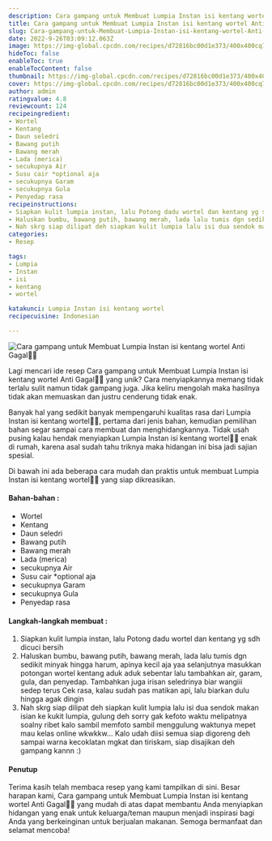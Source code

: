 ```yaml
---
description: Cara gampang untuk Membuat Lumpia Instan isi kentang wortel Anti Gagal"
title: Cara gampang untuk Membuat Lumpia Instan isi kentang wortel Anti Gagal
slug: Cara-gampang-untuk-Membuat-Lumpia-Instan-isi-kentang-wortel-Anti-Gagal
date: 2022-9-26T03:09:12.063Z
image: https://img-global.cpcdn.com/recipes/d72816bc00d1e373/400x400cq70/photo.jpg
hideToc: false
enableToc: true
enableTocContent: false
thumbnail: https://img-global.cpcdn.com/recipes/d72816bc00d1e373/400x400cq70/photo.jpg
cover: https://img-global.cpcdn.com/recipes/d72816bc00d1e373/400x400cq70/photo.jpg
author: admin
ratingvalue: 4.8
reviewcount: 124
recipeingredient:
- Wortel
- Kentang
- Daun seledri
- Bawang putih
- Bawang merah
- Lada (merica)
- secukupnya Air
- Susu cair *optional aja
- secukupnya Garam
- secukupnya Gula
- Penyedap rasa
recipeinstructions:
- Siapkan kulit lumpia instan, lalu Potong dadu wortel dan kentang yg sdh dicuci bersih
- Haluskan bumbu, bawang putih, bawang merah, lada lalu tumis dgn sedikit minyak hingga harum, apinya kecil aja yaa selanjutnya masukkan potongan wortel kentang aduk aduk sebentar lalu tambahkan air, garam, gula, dan penyedap. Tambahkan juga irisan seledrinya biar wangiii sedep terus Cek rasa, kalau sudah pas matikan api, lalu biarkan dulu hingga agak dingin
- Nah skrg siap dilipat deh siapkan kulit lumpia lalu isi dua sendok makan isian ke kukit lumpia, gulung deh sorry gak kefoto waktu melipatnya soalny ribet kalo sambil memfoto sambil menggulung waktunya mepet mau kelas online wkwkkw... Kalo udah diisi semua siap digoreng deh sampai warna kecoklatan mgkat dan tiriskam, siap disajikan deh gampang kannn :)
categories:
- Resep

tags:
- Lumpia
- Instan
- isi
- kentang
- wortel

katakunci: Lumpia Instan isi kentang wortel
recipecuisine: Indonesian

---
```


![Cara gampang untuk Membuat Lumpia Instan isi kentang wortel Anti Gagal👩‍🍳](https://img-global.cpcdn.com/recipes/d72816bc00d1e373/400x400cq70/photo.jpg)

Lagi mencari ide resep Cara gampang untuk Membuat Lumpia Instan isi kentang wortel Anti Gagal👩‍🍳 yang unik? Cara menyiapkannya memang tidak terlalu sulit namun tidak gampang juga. Jika keliru mengolah maka hasilnya tidak akan memuaskan dan justru cenderung tidak enak.

Banyak hal yang sedikit banyak mempengaruhi kualitas rasa dari Lumpia Instan isi kentang wortel👩‍🍳, pertama dari jenis bahan, kemudian pemilihan bahan segar sampai cara membuat dan menghidangkannya. Tidak usah pusing kalau hendak menyiapkan Lumpia Instan isi kentang wortel👩‍🍳 enak di rumah, karena asal sudah tahu triknya maka hidangan ini bisa jadi sajian spesial.

Di bawah ini ada beberapa cara mudah dan praktis untuk membuat Lumpia Instan isi kentang wortel👩‍🍳 yang siap dikreasikan.

<!--inarticleads1-->

#### Bahan-bahan :

- Wortel
- Kentang
- Daun seledri
- Bawang putih
- Bawang merah
- Lada (merica)
- secukupnya Air
- Susu cair *optional aja
- secukupnya Garam
- secukupnya Gula
- Penyedap rasa

<!--inarticleads2-->

#### Langkah-langkah membuat :

1. Siapkan kulit lumpia instan, lalu Potong dadu wortel dan kentang yg sdh dicuci bersih
1. Haluskan bumbu, bawang putih, bawang merah, lada lalu tumis dgn sedikit minyak hingga harum, apinya kecil aja yaa selanjutnya masukkan potongan wortel kentang aduk aduk sebentar lalu tambahkan air, garam, gula, dan penyedap. Tambahkan juga irisan seledrinya biar wangiii sedep terus Cek rasa, kalau sudah pas matikan api, lalu biarkan dulu hingga agak dingin
1. Nah skrg siap dilipat deh siapkan kulit lumpia lalu isi dua sendok makan isian ke kukit lumpia, gulung deh sorry gak kefoto waktu melipatnya soalny ribet kalo sambil memfoto sambil menggulung waktunya mepet mau kelas online wkwkkw... Kalo udah diisi semua siap digoreng deh sampai warna kecoklatan mgkat dan tiriskam, siap disajikan deh gampang kannn :)

#### Penutup

Terima kasih telah membaca resep yang kami tampilkan di sini. Besar harapan kami, Cara gampang untuk Membuat Lumpia Instan isi kentang wortel Anti Gagal👩‍🍳 yang mudah di atas dapat membantu Anda menyiapkan hidangan yang enak untuk keluarga/teman maupun menjadi inspirasi bagi Anda yang berkeinginan untuk berjualan makanan. Semoga bermanfaat dan selamat mencoba!